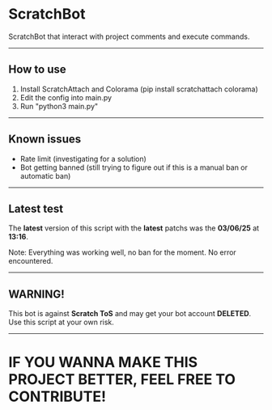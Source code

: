 # ScratchBot
ScratchBot that interact with project comments and execute commands.

---
## How to use
1. Install ScratchAttach and Colorama (pip install scratchattach colorama)
2. Edit the config into main.py
3. Run "python3 main.py"

---
## Known issues
- Rate limit (investigating for a solution)
- Bot getting banned (still trying to figure out if this is a manual ban or automatic ban)

---
## Latest test
The **latest** version of this script with the **latest** patchs was the **03/06/25** at **13:16**.

Note: Everything was working well, no ban for the moment. No error encountered.

---
## WARNING!
This bot is against **Scratch ToS** and may get your bot account **DELETED**.
Use this script at your own risk.

---
# IF YOU WANNA MAKE THIS PROJECT BETTER, FEEL FREE TO CONTRIBUTE!
